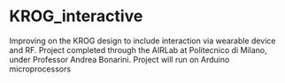 # KROG_interactive
Improving on the KROG design to include interaction via wearable device and RF. Project completed through the AIRLab at Politecnico di Milano, under Professor Andrea Bonarini. Project will run on Arduino microprocessors
